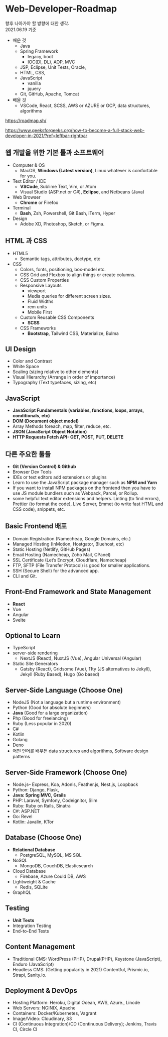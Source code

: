 # Web-Developer-Roadmap
향후 나아가야 할 방향에 대한 생각.<br>
2021.06.19 기준
+ 배운 것
  + Java
  + Spring Framework
    + legacy, boot
    + IOC(DI, DL), AOP, MVC 
  + JSP, Eclipse, Unit Tests, Oracle, 
  + HTML, CSS, 
  + JavaScript
    + vanilla 
    + jquery 
  + Git, GitHub, Apache, Tomcat
+ 배울 것
  + VSCode, React, SCSS, AWS or AZURE or GCP, data structures, algorithms

https://roadmap.sh/

https://www.geeksforgeeks.org/how-to-become-a-full-stack-web-developer-in-2021/?ref=leftbar-rightbar


## 웹 개발을 위한 기본 툴과 소프트웨어
+ Computer & OS
  + MacOS, **Windows (Latest version)**, Linux
  whatever is comfortable for you.
+ Text Editor / IDE
  + **VSCode**, Sublime Text, Vim, or Atom
  + Visual Studio (ASP.net or C#), **Eclipse**, and Netbeans (Java)
+ Web Browser
  + **Chrome** or Firefox
+ Terminal
  + **Bash**, Zsh, Powershell, Git Bash, iTerm, Hyper
+ Design 
  + Adobe XD, Photoshop, Sketch, or Figma.

## HTML 과 CSS
+ HTML5
  + Semantic tags, attributes, doctype, etc
+ CSS
  + Colors, fonts, positioning, box-model etc.  
  + CSS Grid and Flexbox to align things or create columns.
  + CSS Custom Properties
  + Responsive Layouts
    + viewport
    + Media queries for different screen sizes.
    + Fluid Widths
    + rem units
    + Mobile First
  + Custom Reusable CSS Components
    + **SCSS**
  + CSS Frameworks
    + **Bootstrap**, Tailwind CSS, Materialize, Bulma

## UI Design
+ Color and Contrast
+ White Space
+ Scaling (sizing relative to other elements)
+ Visual Hierarchy (Arrange in order of importance)
+ Typography (Text typefaces, sizing, etc)

## JavaScript
+ **JavaScript Fundamentals (variables, functions, loops, arrays, conditionals, etc)**
+ **DOM (Document object model)**
+ Array Methods foreach, map, filter, reduce, etc.
+ **JSON (JavaScript Object Notation)**
+ **HTTP Requests Fetch API- GET, POST, PUT, DELETE**

## 다른 주요한 툴들
+ **Git (Version Control) & Github**
+ Browser Dev Tools
+ IDEs or text editors add extensions or plugins 
+ Learn to use the JavaScript package manager such as **NPM and Yarn**
+ If you want to install NPM packages on the frontend then you have to use JS module bundlers such as Webpack, Parcel, or Rollup.
+ some helpful text editor extensions and helpers. Linting (to find errors), Prettier (to format the code), Live Server, Emmet (to write fast HTML and CSS code), snippets, etc.

## Basic Frontend 배포
+ Domain Registration (Namecheap, Google Domains, etc.)
+ Managed Hosting (InMotion, Hostgator, Bluehost, etc)
+ Static Hosting (Netlify, GitHub Pages)
+ Email Hosting (Namecheap, Zoho Mail, CPanel)
+ SSL Certificate (Let’s Encrypt, Cloudflare, Namecheap)
+ FTP, SFTP (File Transfer Protocol) is good for smaller applications.
+ SSH (Secure Shell) for the advanced app.
+ CLI and Git.

## Front-End Framework and State Management
+ **React**
+ Vue
+ Angular
+ Svelte

## Optional to Learn
+ TypeScript
+ server-side rendering
  + NextJS (React), NuxtJS (Vue), Angular Universal (Angular)
+ Static Site Generators
  + Gatsby (React), Gridsome (Vue), 11ty (JS alternatives to Jekyll), Jekyll (Ruby Based), Hugo (Go based)

## Server-Side Language (Choose One)
+ NodeJS (Not a language but a runtime environment)
+ Python (Good for absolute beginners)
+ **Java** (Good for a large organization)
+ Php (Good for freelancing)
+ Ruby (Less popular in 2020)
+ C#
+ Kotlin
+ Golang
+ Deno
+ 어떤 언어를 배우든 data structures and algorithms, Software design patterns

## Server-Side Framework (Choose One)
+ Node.js– Express, Koa, Adonis, Feather.js, Nest.js, Loopback
+ Python: Django, Flask,
+ **Java: Spring MVC, Grails**
+ PHP: Laravel, Symfony, Codeignitor, Slim
+ Ruby: Ruby on Rails, Sinatra
+ C#: ASP.NET
+ Go: Revel
+ Kotlin: Javalin, KTor

## Database (Choose One)
+ **Relational Database**
  + PostgreSQL, MySQL, MS SQL
+ NoSQL
  + MongoDB, CouchDB, Elasticsearch
+ Cloud Database
  + Firebase, Azure Could DB, AWS
+ Lightweight & Cache
  + Redis, SQLite
+ GraphQL

## Testing
+ **Unit Tests**
+ Integration Testing
+ End-to-End Tests

## Content Management
+ Traditional CMS: WordPress (PHP), Drupal(PHP), Keystone (JavaScript), Enduro (JavaScript)
+ Headless CMS: (Getting popularity in 2021) Contentful, Prismic.io, Strapi, Sanity.io.

## Deployment & DevOps
+ Hosting Platform: Heroku, Digital Ocean, AWS, Azure., Linode
+ Web Servers: NGINIX, Apache
+ Containers: Docker/Kubernetes, Vagrant
+ Image/Video: Cloudinary, S3
+ CI (Continuous Integration)/CD (Continuous Delivery); Jenkins, Travis CI, Circle CI












